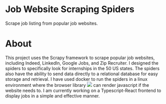# Job Website Scraping Spiders
Scrape job listing from popular job websites.

# About
This project uses the Scrapy framework to scrape popular job websites, including Indeed, LinkedIn, Google Jobs, and Zip Recruiter. I designed the spiders to specifically look for internships in the 50 US states.  The spiders also have the ability to send data directly to a relational database for easy storage and retrieval.  I have used docker to run the spiders in a linux environment where the browser library [![](https://img.shields.io/badge/Playwright-green)](https://playwright.dev/) can render javascript if the website needs to.  I am currently working on a Typescript-React frontend to display jobs in a simple and effective manner.
